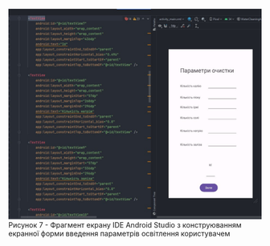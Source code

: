 ![ConstructUserInterface](/3-SoftwareConstruction/2-IDE/ConstructUserInterface.jpg)<br>
Рисунок 7 - Фрагмент екрану IDE Android Studio з конструюванням екранної форми введення параметрів освітлення користувачем
